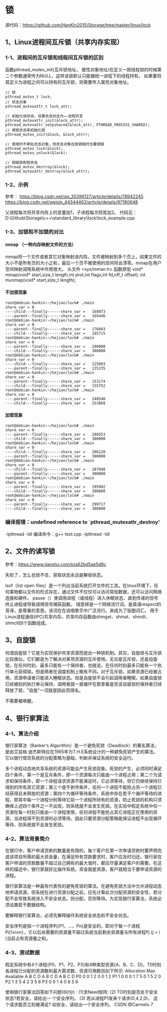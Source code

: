 # 锁

源代码：https://github.com/HanKin2015/Storage/tree/master/linux/lock

## 1、Linux进程间互斥锁（共享内存实现）

### 1-1、进程间的互斥锁和线程间互斥锁的区别
函数pthread_mutex_init(互斥锁地址， 属性对象地址)在定义一把线程锁的时候第二个参数通常传为NULL，这样该锁默认只能被统一进程下的线程持有。
如果要将其定义为进程之间可以持有的互斥锁，则需要传入属性对象地址。

```
// 锁
pthread_mutex_t lock;
// 状态对象
pthread_mutexattr_t lock_attr;

// 初始化锁状态，设置状态状态为——进程共享
pthread_mutexattr_init(&lock_attr);
pthread_mutexattr_setpshared(&lock_attr, PTHREAD_PROCESS_SHARED);
// 用锁状态来初始化锁
pthread_mutex_init(&lock, &lock_attr);

// 使用时不牵扯状态对象，但状态对象在锁销毁时也要销毁
pthread_mutex_lock(&lock);
pthread_mutex_unlock(&lock);

// 销毁锁和锁状态
pthread_mutex_destroy(&lock);
pthread_mutexattr_destroy(&lock_attr);
```

### 1-2、示例
参考：
https://blog.csdn.net/qq_35396127/article/details/78942245
https://blog.csdn.net/weixin_44344462/article/details/97180648

父进程每次将共享内存上的变量加1，子进程每次将其加2。
代码见：D:\Github\Storage\c++\standard_library\lock\lock_example.cpp

### 1-3、加锁和不加锁的对比
#### mmap （一种内存映射文件的方法）
mmap将一个文件或者其它对象映射进内存。文件被映射到多个页上，如果文件的大小不是所有页的大小之和，最后一个页不被使用的空间将会清零。mmap在用户空间映射调用系统中作用很大。
头文件 <sys/mman.h>
函数原型
void* mmap(void* start,size_t length,int prot,int flags,int fd,off_t offset);
int munmap(void* start,size_t length);

#### 不加锁现象
```
root@debian-hankin:~/hejian/lock# ./main
share_var = 0
----child---finally------share_var =   168073
----parent--finally------share_var =   169446
root@debian-hankin:~/hejian/lock# ./main
share_var = 0
----parent--finally------share_var =   176043
----child---finally------share_var =   185715
root@debian-hankin:~/hejian/lock# ./main
share_var = 0
----parent--finally------share_var =   200000
----child---finally------share_var =   300000
root@debian-hankin:~/hejian/lock# ./main
share_var = 0
----child---finally------share_var =   125893
----parent--finally------share_var =   135235
root@debian-hankin:~/hejian/lock# ./main
share_var = 0
----parent--finally------share_var =   153174
----child---finally------share_var =   155752
root@debian-hankin:~/hejian/lock# ./main
share_var = 0
----parent--finally------share_var =   248540
----child---finally------share_var =   253868
```

#### 加锁现象
```
root@debian-hankin:~/hejian/lock# ./main
share_var = 0
----parent--finally------share_var =   288553
----child---finally------share_var =   300000
root@debian-hankin:~/hejian/lock# ./main
share_var = 0
----child---finally------share_var =   206120
----parent--finally------share_var =   300000
root@debian-hankin:~/hejian/lock# ./main
share_var = 0
----child---finally------share_var =   287948
----parent--finally------share_var =   300000
root@debian-hankin:~/hejian/lock# ./main
share_var = 0
----parent--finally------share_var =   295982
----child---finally------share_var =   300000
root@debian-hankin:~/hejian/lock# ./main
share_var = 0
----parent--finally------share_var =   299717
----child---finally------share_var =   300000
```

### 编译报错：undefined reference to `pthread_mutexattr_destroy'
-lpthread -ldl
编译命令：g++ test.cpp -lpthread -ldl


## 2、文件的读写锁
参考：https://www.jianshu.com/p/a62bd5ae5d8c

失败了，怎么也锁不住，获取状态永远是解锁状态。

lsof（list open files）是一个列出当前系统打开文件的工具。在linux环境下，任何事物都以文件的形式存在，通过文件不仅仅可以访问常规数据，还可以访问网络连接和硬件。
pause（）使调用进程（或线程）进入休眠状态，直到传递的信号终止进程或导致调用信号捕获函数。
瑞思拜是一个网络流行词，是英语respect的音译，是尊重的意思。该词在在说唱歌手中广泛流行。渐成为了饭圈词汇。
用于Linux进程通信(IPC)共享内存。共享内存函数由shmget、shmat、shmdt、shmctl四个函数组成。

## 3、自旋锁
何谓自旋锁？它是为实现保护共享资源而提出一种锁机制。其实，自旋锁与互斥锁比较类似，它们都是为了解决对某项资源的互斥使用。无论是互斥锁，还是自旋锁，在任何时刻，最多只能有一个保持者，也就说，在任何时刻最多只能有一个执行单元获得锁。但是两者在调度机制上略有不同。对于互斥锁，如果资源已经被占用，资源申请者只能进入睡眠状态。但是自旋锁不会引起调用者睡眠，如果自旋锁已经被别的执行单元保持，调用者就一直循环在那里看是否该自旋锁的保持者已经释放了锁，"自旋"一词就是因此而得名。

不需要被唤醒。

## 4、银行家算法

### 4-1、算法介绍
银行家算法（Banker’s Algorithm）是一个避免死锁（Deadlock）的著名算法，是由艾兹格·迪杰斯特拉在1965年为T.H.E系统设计的一种避免死锁产生的算法。它以银行借贷系统的分配策略为基础，判断并保证系统的安全运行。

多个进程动态地共享系统的资源可能会产生死锁现象。死锁的产生，必须同时满足四个条件，第一个是互斥条件，即一个资源每次只能由一个进程占用；第二个为请求和保持条件，即一个进程请求资源不能满足时，它必须等待，但它仍继续保持已得到的所有其它资源；第三个是不剥夺条件，任何一个进程不能抢占另一个进程已经获得且未释放的资源；第四个为循环等待条件，系统中存在若干个循环等待的进程，即其中每一个进程分别等待它前一个进程所持有的资源，防止死锁的机构只须确保上述四个条件之一不出现，则系统就不会发生死锁。在实验中假定系统中任一资源在每一时刻只能由一个进程使用，任何进程不能抢占其它进程正在使用的资源，当进程得不到资源时必须等待。因此只要资源分配策略能保证进程不出现循环等待，则系统就不会发生死锁。

### 4-2、算法背景简介
在银行中，客户申请贷款的数量是有限的，每个客户在第一次申请贷款时要声明完成该项目所需的最大资金量，在满足所有贷款要求时，客户应及时归还。银行家在客户申请的贷款数量不超过自己拥有的最大值时，都应尽量满足客户的需要。在这样的描述中，银行家就好比操作系统，资金就是资源，客户就相当于要申请资源的进程。

银行家算法是一种最有代表性的避免死锁的算法。在避免死锁方法中允许进程动态地申请资源，但系统在进行资源分配之前，应先计算此次分配资源的安全性，若分配不会导致系统进入不安全状态，则分配，否则等待。为实现银行家算法，系统必须设置若干数据结构。

要解释银行家算法，必须先解释操作系统安全状态和不安全状态。

安全序列是指一个进程序列{P1，…，Pn}是安全的，即对于每一个进程Pi(1≤i≤n），它以后尚需要的资源量不超过系统当前剩余资源量与所有进程Pj (j < i )当前占有资源量之和。

### 4-3、测试数据
假定系统中有4个进程{P0、P1、P2、P3}和4种类型资源{A、B、C、D}，T0时刻各进程已分配的资源数和最大需求数、资源可用数目如下所示:
    Allocstion   Max     Available
    A B C D    A B C D   A B C D
P0  0 0 1 2    0 0 1 2
P1  1 0 0 0    1 7 5 0   1 5 2 0
P2  1 3 5 4    2 3 5 6
P3  0 0 1 4    0 6 5 6

使用银行家算法回答如下问题(60分) :
(1)求Need矩阵:
(2) TO时刻是否处于安全状态?若安全，请给出一 个安全序列。
(3) 若从进程P1发来个请求(0,4,2,0)， 这个请求能否立刻被满足?
如安全，请给出一个安全序列。
CSDN @Carmelo 7










